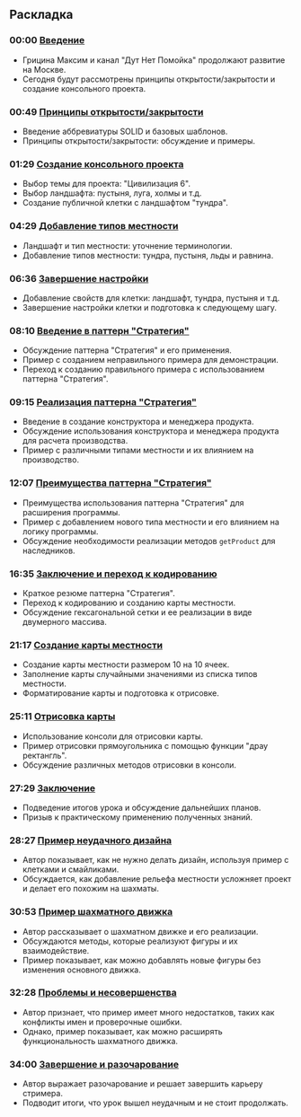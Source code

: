 ## Раскладка

### 00:00 [Введение](https://www.youtube.com/watch?v=kvd5kL5T-os&t=0s)
- Грицина Максим и канал "Дут Нет Помойка" продолжают развитие на Москве.
- Сегодня будут рассмотрены принципы открытости/закрытости и создание консольного проекта.

### 00:49 [Принципы открытости/закрытости](https://www.youtube.com/watch?v=kvd5kL5T-os&t=49s)
- Введение аббревиатуры SOLID и базовых шаблонов.
- Принципы открытости/закрытости: обсуждение и примеры.

### 01:29 [Создание консольного проекта](https://www.youtube.com/watch?v=kvd5kL5T-os&t=89s)
- Выбор темы для проекта: "Цивилизация 6".
- Выбор ландшафта: пустыня, луга, холмы и т.д.
- Создание публичной клетки с ландшафтом "тундра".

### 04:29 [Добавление типов местности](https://www.youtube.com/watch?v=kvd5kL5T-os&t=269s)
- Ландшафт и тип местности: уточнение терминологии.
- Добавление типов местности: тундра, пустыня, льды и равнина.

### 06:36 [Завершение настройки](https://www.youtube.com/watch?v=kvd5kL5T-os&t=396s)
- Добавление свойств для клетки: ландшафт, тундра, пустыня и т.д.
- Завершение настройки клетки и подготовка к следующему шагу.

### 08:10 [Введение в паттерн "Стратегия"](https://www.youtube.com/watch?v=kvd5kL5T-os&t=490s)
- Обсуждение паттерна "Стратегия" и его применения.
- Пример с созданием неправильного примера для демонстрации.
- Переход к созданию правильного примера с использованием паттерна "Стратегия".

### 09:15 [Реализация паттерна "Стратегия"](https://www.youtube.com/watch?v=kvd5kL5T-os&t=555s)
- Введение в создание конструктора и менеджера продукта.
- Обсуждение использования конструктора и менеджера продукта для расчета производства.
- Пример с различными типами местности и их влиянием на производство.

### 12:07 [Преимущества паттерна "Стратегия"](https://www.youtube.com/watch?v=kvd5kL5T-os&t=727s)
- Преимущества использования паттерна "Стратегия" для расширения программы.
- Пример с добавлением нового типа местности и его влиянием на логику программы.
- Обсуждение необходимости реализации методов `getProduct` для наследников.

### 16:35 [Заключение и переход к кодированию](https://www.youtube.com/watch?v=kvd5kL5T-os&t=995s)
- Краткое резюме паттерна "Стратегия".
- Переход к кодированию и созданию карты местности.
- Обсуждение гексагональной сетки и ее реализации в виде двумерного массива.

### 21:17 [Создание карты местности](https://www.youtube.com/watch?v=kvd5kL5T-os&t=1277s)
- Создание карты местности размером 10 на 10 ячеек.
- Заполнение карты случайными значениями из списка типов местности.
- Форматирование карты и подготовка к отрисовке.

### 25:11 [Отрисовка карты](https://www.youtube.com/watch?v=kvd5kL5T-os&t=1511s)
- Использование консоли для отрисовки карты.
- Пример отрисовки прямоугольника с помощью функции "драу ректангль".
- Обсуждение различных методов отрисовки в консоли.

### 27:29 [Заключение](https://www.youtube.com/watch?v=kvd5kL5T-os&t=1649s)
- Подведение итогов урока и обсуждение дальнейших планов.
- Призыв к практическому применению полученных знаний.

### 28:27 [Пример неудачного дизайна](https://www.youtube.com/watch?v=kvd5kL5T-os&t=1707s)
- Автор показывает, как не нужно делать дизайн, используя пример с клетками и смайликами.
- Обсуждается, как добавление рельефа местности усложняет проект и делает его похожим на шахматы.

### 30:53 [Пример шахматного движка](https://www.youtube.com/watch?v=kvd5kL5T-os&t=1853s)
- Автор рассказывает о шахматном движке и его реализации.
- Обсуждаются методы, которые реализуют фигуры и их взаимодействие.
- Пример показывает, как можно добавлять новые фигуры без изменения основного движка.

### 32:28 [Проблемы и несовершенства](https://www.youtube.com/watch?v=kvd5kL5T-os&t=1948s)
- Автор признает, что пример имеет много недостатков, таких как конфликты имен и проверочные ошибки.
- Однако, пример показывает, как можно расширять функциональность шахматного движка.

### 34:00 [Завершение и разочарование](https://www.youtube.com/watch?v=kvd5kL5T-os&t=2040s)
- Автор выражает разочарование и решает завершить карьеру стримера.
- Подводит итоги, что урок вышел неудачным и не стоит продолжать.
